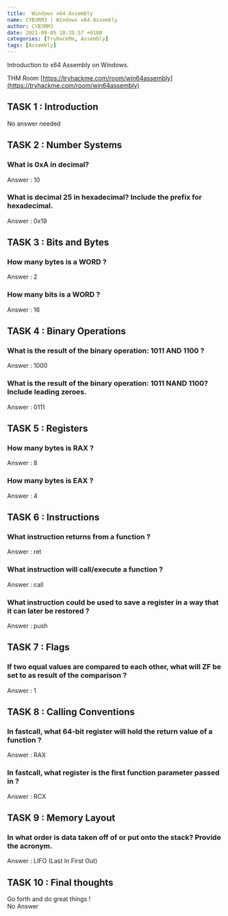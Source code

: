 ```yaml
---
title:  Windows x64 Assembly
name: CYB3RM3 | Windows x64 Assembly
author: CYB3RM3
date: 2021-09-05 18:35:57 +0100
categories: [TryHackMe, Assembly]
tags: [Assembly]
---
```


Introduction to x64 Assembly on Windows.

THM Room [https://tryhackme.com/room/win64assembly](https://tryhackme.com/room/win64assembly)  

## TASK 1 : Introduction 
No answer needed

## TASK 2 : Number Systems 

### What is 0xA in decimal?

Answer : 10

###  What is decimal 25 in hexadecimal? Include the prefix for hexadecimal.
Answer : 0x19

## TASK 3 : Bits and Bytes 
###  How many bytes is a WORD ?
Answer : 2

###  How many bits is a WORD ?
Answer : 16

## TASK 4 : Binary Operations 

###  What is the result of the binary operation: 1011 AND 1100 ?
Answer : 1000

###  What is the result of the binary operation: 1011 NAND 1100? Include leading zeroes.
Answer : 0111

## TASK 5 : Registers 

###  How many bytes is RAX ?
Answer : 8

###  How many bytes is EAX ?
Answer : 4

## TASK 6 : Instructions 

###  What instruction returns from a function ?
Answer : ret

###  What instruction will call/execute a function ?
Answer : call

###  What instruction could be used to save a register in a way that it can later be restored ?
Answer : push

## TASK 7 : Flags

###  If two equal values are compared to each other, what will ZF be set to as result of the comparison ?
Answer : 1

## TASK 8 : Calling Conventions

###  In fastcall, what 64-bit register will hold the return value of a function ?
Answer : RAX  

###  In fastcall, what register is the first function parameter passed in ?
Answer : RCX  

## TASK 9 : Memory Layout

###  In what order is data taken off of or put onto the stack? Provide the acronym.  

Answer : LIFO (Last In First Out)  

## TASK 10 : Final thoughts

Go forth and do great things !  
No Answer